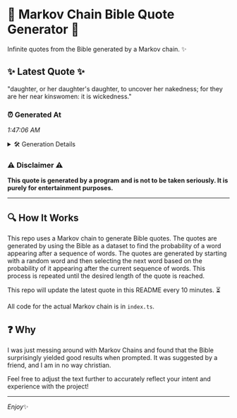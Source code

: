 # 📖 Markov Chain Bible Quote Generator 📖

Infinite quotes from the Bible generated by a Markov chain. ✨

## ✨ Latest Quote ✨
"daughter, or her daughter's daughter, to uncover her nakedness; for they are her near kinswomen: it is wickedness."

### ⏰ Generated At
*1:47:06 AM*

<details>
    <summary>🛠️ Generation Details</summary>
    <p>
        <strong>🌱 Seed:</strong> daughter,<br>
        <strong>🔄 Iterations:</strong> 17<br>
        <strong>📜 Context History:</strong><br>[ daughter, ]: or<br>[ daughter,, or ]: her<br>[ daughter,, or, her ]: daughter's<br>[ daughter,, or, her, daughter's ]: daughter,<br>[ daughter,, or, her, daughter's, daughter, ]: to<br>[ daughter,, or, her, daughter's, daughter,, to ]: uncover<br>[ or, her, daughter's, daughter,, to, uncover ]: her<br>[ her, daughter's, daughter,, to, uncover, her ]: nakedness;<br>[ daughter's, daughter,, to, uncover, her, nakedness; ]: for<br>[ daughter,, to, uncover, her, nakedness;, for ]: they<br>[ to, uncover, her, nakedness;, for, they ]: are<br>[ uncover, her, nakedness;, for, they, are ]: her<br>[ her, nakedness;, for, they, are, her ]: near<br>[ nakedness;, for, they, are, her, near ]: kinswomen:<br>[ for, they, are, her, near, kinswomen: ]: it<br>[ they, are, her, near, kinswomen:, it ]: is<br>[ are, her, near, kinswomen:, it, is ]: wickedness.<br>
    </p>
</details>

### ⚠️ Disclaimer ⚠️
**This quote is generated by a program and is not to be taken seriously. It is purely for entertainment purposes.**

---

## 🔍 How It Works

This repo uses a Markov chain to generate Bible quotes. The quotes are generated by using the Bible as a dataset to find the probability of a word appearing after a sequence of words. The quotes are generated by starting with a random word and then selecting the next word based on the probability of it appearing after the current sequence of words. This process is repeated until the desired length of the quote is reached.

This repo will update the latest quote in this README every 10 minutes. ⏳

All code for the actual Markov chain is in `index.ts`.

## ❓ Why

I was just messing around with Markov Chains and found that the Bible surprisingly yielded good results when prompted. 
It was suggested by a friend, and I am in no way christian.

Feel free to adjust the text further to accurately reflect your intent and experience with the project!

---

*Enjoy*✨

